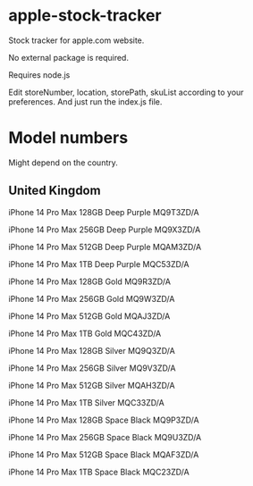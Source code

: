 # apple-stock-tracker

Stock tracker for apple.com website.

No external package is required.

Requires node.js

Edit storeNumber, location, storePath, skuList according to your preferences.
And just run the index.js file.

# Model numbers
Might depend on the country.

## United Kingdom 

iPhone 14 Pro Max 128GB Deep Purple MQ9T3ZD/A

iPhone 14 Pro Max 256GB Deep Purple MQ9X3ZD/A

iPhone 14 Pro Max 512GB Deep Purple MQAM3ZD/A

iPhone 14 Pro Max 1TB Deep Purple MQC53ZD/A

iPhone 14 Pro Max 128GB Gold MQ9R3ZD/A

iPhone 14 Pro Max 256GB Gold MQ9W3ZD/A

iPhone 14 Pro Max 512GB Gold MQAJ3ZD/A

iPhone 14 Pro Max 1TB Gold MQC43ZD/A

iPhone 14 Pro Max 128GB Silver MQ9Q3ZD/A

iPhone 14 Pro Max 256GB Silver MQ9V3ZD/A

iPhone 14 Pro Max 512GB Silver MQAH3ZD/A

iPhone 14 Pro Max 1TB Silver MQC33ZD/A

iPhone 14 Pro Max 128GB Space Black MQ9P3ZD/A

iPhone 14 Pro Max 256GB Space Black MQ9U3ZD/A

iPhone 14 Pro Max 512GB Space Black MQAF3ZD/A

iPhone 14 Pro Max 1TB Space Black MQC23ZD/A
